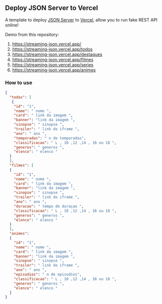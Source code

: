 ## Deploy JSON Server to Vercel

A template to deploy [JSON Server](https://github.com/typicode/json-server) to [Vercel](https://vercel.com), allow you to run fake REST API online!

Demo from this repository: 

1. https://streaming-json.vercel.app/
2. https://streaming-json.vercel.app/todos
3. https://streaming-json.vercel.app/destaques
4. https://streaming-json.vercel.app/filmes
5. https://streaming-json.vercel.app/series
6. https://streaming-json.vercel.app/animes


### How to use


```json
{
  "todos": [
   {
    "id": "1",
    "nome": " nome ",
    "card": " link da imagem ",
    "banner": "link da imagem ",
    "sinopse": " sinopse ",
    "trailer": " link do iframe ",
    "ano": " ano ",
    "temporadas": " n de temporadas",
    "classificacao": " L , 10 ,12 ,14 , 16 ou 18 ",
    "generos": " generos ",
    "elenco": " elenco "
  }
  ],
  "filmes": [
  {
    "id": "1",
    "nome": " nome ",
    "card": " link da imagem ",
    "banner": "link da imagem ",
    "sinopse": " sinopse ",
    "trailer": " link do iframe ",
    "ano": " ano ",
    "duracao": " tempo de duraçao ",
    "classificacao": " L , 10 ,12 ,14 , 16 ou 18 ",
    "generos": " generos ",
    "elenco": " elenco "
  }
  ],
  "animes":
  {
    "id": "1",
    "nome": " nome ",
    "card": " link da imagem ",
    "banner": "link da imagem ",
    "sinopse": " sinopse ",
    "trailer": " link do iframe ",
    "ano": " ano ",
    "episodios": " n de episodios",
    "classificacao": " L , 10 ,12 ,14 , 16 ou 18 ",
    "generos": " generos ",
    "elenco": " elenco "
  }
}
```


